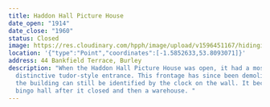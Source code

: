 ```yaml
---
title: Haddon Hall Picture House
date_open: "1914"
date_close: "1960"
status: Closed
image: https://res.cloudinary.com/hpph/image/upload/v1596451167/hidinginplainsight/haddonhallpicturehouse.svg
location: '{"type":"Point","coordinates":[-1.5852633,53.8093071]}'
address: 44 Bankfield Terrace, Burley
description: "When the Haddon Hall Picture House was open, it had a most
  distinctive tudor-style entrance. This frontage has since been demolished, but
  the building can still be identified by the clock on the wall. It became a
  bingo hall after it closed and then a warehouse. "
---
```

